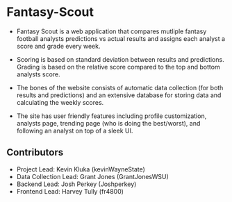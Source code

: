 # Fantasy-Scout
* Fantasy Scout is a web application that compares mutliple fantasy football analysts predictions vs actual results and assigns each analyst a score and grade every week.

* Scoring is based on standard deviation between results and predictions. Grading is based on the relative score compared to the top and bottom analysts score.

* The bones of the website consists of automatic data collection (for both results and predictions) and an extensive database for storing data and calculating the weekly scores.

* The site has user friendly features including profile customization, analysts page, trending page (who is doing the best/worst), and following an analyst on top of a sleek UI.

## Contributors
* Project Lead: Kevin Kluka (kevinWayneState)
* Data Collection Lead: Grant Jones (GrantJonesWSU)
* Backend Lead: Josh Perkey (Joshperkey)
* Frontend Lead: Harvey Tully (fr4800)
